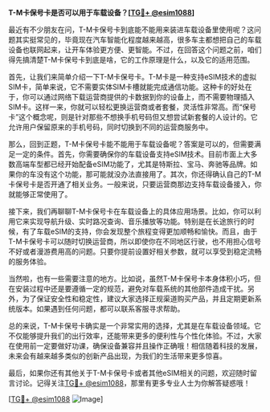 **T-M卡保号卡是否可以用于车载设备？[[TG💪+ @esim1088](https://t.me/s/esim1088)]**

最近有不少朋友在问，T-M卡保号卡到底能不能用来装进车载设备里使用呢？这问题其实挺常见的，毕竟现在汽车智能化程度越来越高，很多车主都想把自己的车载设备也联网起来，让开车体验更方便、更智能。不过，在回答这个问题之前，咱们得先搞清楚T-M卡保号卡到底是啥，它的工作原理是什么，以及它的适用范围。

首先，让我们来简单介绍一下T-M卡保号卡。T-M卡是一种支持eSIM技术的虚拟SIM卡，简单来说，它不需要实体SIM卡槽就能完成通信功能。这种卡的好处在于，你可以通过网络下载运营商提供的卡数据到你的设备上，而不需要物理插入SIM卡。这样一来，你就可以轻松更换运营商或者套餐，灵活性非常高。而“保号卡”这个概念呢，则是针对那些不想换手机号码但又想尝试新套餐的人设计的。它允许用户保留原来的手机号码，同时切换到不同的运营商服务中。

那么，回到正题，T-M卡保号卡能不能用于车载设备呢？答案是可以的，但需要满足一定的条件。首先，你需要确保你的车载设备支持eSIM技术。目前市面上大多数高端车型都已经开始配备eSIM功能了，尤其是特斯拉、宝马、奔驰等品牌。如果你的车没有这个功能，那可能就没办法直接用了。其次，你还得确认自己的T-M卡保号卡是否开通了相关业务。一般来说，只要运营商那边支持车载设备接入，你就能够正常使用了。

接下来，我们再聊聊T-M卡保号卡在车载设备上的具体应用场景。比如，你可以利用它来实现导航升级、实时路况查询、音乐播放等功能。特别是在长途旅行的时候，有了车载eSIM的支持，你会发现整个旅程变得更加顺畅和愉快。而且，由于T-M卡保号卡可以随时切换运营商，所以即使你在不同地区行驶，也不用担心信号不好或者漫游费用高的问题。只要你提前设置好相关参数，就可以享受到稳定流畅的服务体验。

当然啦，也有一些需要注意的地方。比如说，虽然T-M卡保号卡本身体积小巧，但在安装过程中还是要遵循一定的规范，避免对车载系统的其他部件造成干扰。另外，为了保证安全性和稳定性，建议大家选择正规渠道购买产品，并且定期更新系统版本。如果遇到任何问题，都可以联系客服寻求帮助。

总的来说，T-M卡保号卡确实是一个非常实用的选择，尤其是在车载设备领域。它不仅能够提升我们的出行效率，还能带来更多的便利性与个性化体验。不过，大家在使用前一定要做好功课，确保设备兼容并且操作正确哦！相信随着科技的发展，未来会有越来越多类似的创新产品出现，为我们的生活带来更多惊喜。

最后，如果你还有其他关于T-M卡保号卡或者其他eSIM相关的问题，欢迎随时留言讨论。记得关注[TG💪+ @esim1088](https://t.me/s/esim1088)，那里有更多专业人士为你解答疑惑哦！

[[TG💪+ @esim1088](https://t.me/s/esim1088) ![Image](https://i.postimg.cc/4NQfJmqS/Snipaste-2025-05-13-00-14-12.png)]